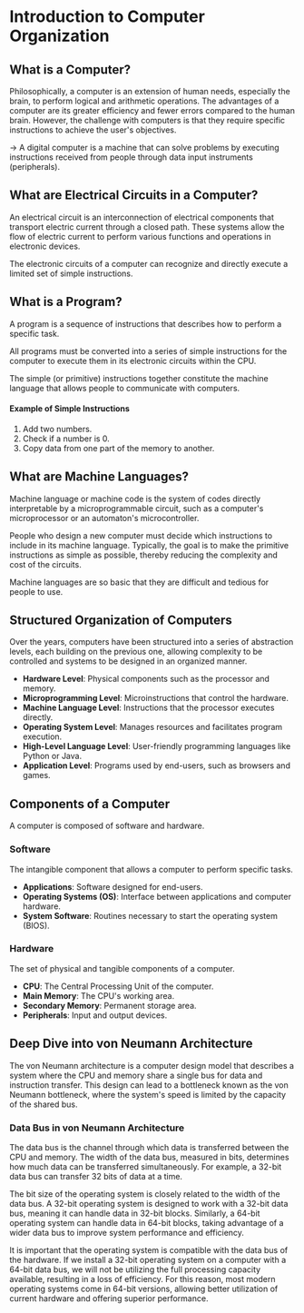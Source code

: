 # Introduction to Computer Organization

## What is a Computer?

Philosophically, a computer is an extension of human needs, especially the brain, to perform logical and arithmetic operations. The advantages of a computer are its greater efficiency and fewer errors compared to the human brain. However, the challenge with computers is that they require specific instructions to achieve the user's objectives.

-> A digital computer is a machine that can solve problems by executing instructions received from people through data input instruments (peripherals).

## What are Electrical Circuits in a Computer?

An electrical circuit is an interconnection of electrical components that transport electric current through a closed path. These systems allow the flow of electric current to perform various functions and operations in electronic devices.

The electronic circuits of a computer can recognize and directly execute a limited set of simple instructions.

## What is a Program?

A program is a sequence of instructions that describes how to perform a specific task.

All programs must be converted into a series of simple instructions for the computer to execute them in its electronic circuits within the CPU.

The simple (or primitive) instructions together constitute the machine language that allows people to communicate with computers.

#### Example of Simple Instructions

1. Add two numbers.
2. Check if a number is 0.
3. Copy data from one part of the memory to another.

## What are Machine Languages?

Machine language or machine code is the system of codes directly interpretable by a microprogrammable circuit, such as a computer's microprocessor or an automaton's microcontroller.

People who design a new computer must decide which instructions to include in its machine language. Typically, the goal is to make the primitive instructions as simple as possible, thereby reducing the complexity and cost of the circuits.

Machine languages are so basic that they are difficult and tedious for people to use.

## Structured Organization of Computers

Over the years, computers have been structured into a series of abstraction levels, each building on the previous one, allowing complexity to be controlled and systems to be designed in an organized manner.

- **Hardware Level**: Physical components such as the processor and memory.
- **Microprogramming Level**: Microinstructions that control the hardware.
- **Machine Language Level**: Instructions that the processor executes directly.
- **Operating System Level**: Manages resources and facilitates program execution.
- **High-Level Language Level**: User-friendly programming languages like Python or Java.
- **Application Level**: Programs used by end-users, such as browsers and games.

## Components of a Computer

A computer is composed of software and hardware.

### Software

The intangible component that allows a computer to perform specific tasks.

- **Applications**: Software designed for end-users.
- **Operating Systems (OS)**: Interface between applications and computer hardware.
- **System Software**: Routines necessary to start the operating system (BIOS).

### Hardware

The set of physical and tangible components of a computer.

- **CPU**: The Central Processing Unit of the computer.
- **Main Memory**: The CPU's working area.
- **Secondary Memory**: Permanent storage area.
- **Peripherals**: Input and output devices.

## Deep Dive into von Neumann Architecture

The von Neumann architecture is a computer design model that describes a system where the CPU and memory share a single bus for data and instruction transfer. This design can lead to a bottleneck known as the von Neumann bottleneck, where the system's speed is limited by the capacity of the shared bus.

### Data Bus in von Neumann Architecture

The data bus is the channel through which data is transferred between the CPU and memory. The width of the data bus, measured in bits, determines how much data can be transferred simultaneously. For example, a 32-bit data bus can transfer 32 bits of data at a time.

The bit size of the operating system is closely related to the width of the data bus. A 32-bit operating system is designed to work with a 32-bit data bus, meaning it can handle data in 32-bit blocks. Similarly, a 64-bit operating system can handle data in 64-bit blocks, taking advantage of a wider data bus to improve system performance and efficiency.

It is important that the operating system is compatible with the data bus of the hardware. If we install a 32-bit operating system on a computer with a 64-bit data bus, we will not be utilizing the full processing capacity available, resulting in a loss of efficiency. For this reason, most modern operating systems come in 64-bit versions, allowing better utilization of current hardware and offering superior performance.
